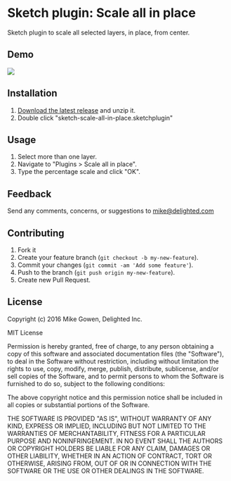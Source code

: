 Sketch plugin: Scale all in place
=================

Sketch plugin to scale all selected layers, in place, from center.

## Demo

![](https://dl.dropboxusercontent.com/u/159452/Github%20readme%20demos%20%5BDO%20NOT%20DELETE%5D/scale-all-in-place.gif)

## Installation

1. [Download the latest release](https://github.com/delighted/sketch-scale-all-in-place/releases/latest) and unzip it.
2. Double click "sketch-scale-all-in-place.sketchplugin"

## Usage

1. Select more than one layer.
2. Navigate to "Plugins > Scale all in place".
3. Type the percentage scale and click "OK".

## Feedback

Send any comments, concerns, or suggestions to [mike@delighted.com](mailto:mike@delighted.com)

## Contributing

1. Fork it
2. Create your feature branch (`git checkout -b my-new-feature`).
3. Commit your changes (`git commit -am 'Add some feature'`).
4. Push to the branch (`git push origin my-new-feature`).
5. Create new Pull Request.

## License

Copyright (c) 2016 Mike Gowen, Delighted Inc.

MIT License

Permission is hereby granted, free of charge, to any person obtaining
a copy of this software and associated documentation files (the
"Software"), to deal in the Software without restriction, including
without limitation the rights to use, copy, modify, merge, publish,
distribute, sublicense, and/or sell copies of the Software, and to
permit persons to whom the Software is furnished to do so, subject to
the following conditions:

The above copyright notice and this permission notice shall be
included in all copies or substantial portions of the Software.

THE SOFTWARE IS PROVIDED "AS IS", WITHOUT WARRANTY OF ANY KIND,
EXPRESS OR IMPLIED, INCLUDING BUT NOT LIMITED TO THE WARRANTIES OF
MERCHANTABILITY, FITNESS FOR A PARTICULAR PURPOSE AND
NONINFRINGEMENT. IN NO EVENT SHALL THE AUTHORS OR COPYRIGHT HOLDERS BE
LIABLE FOR ANY CLAIM, DAMAGES OR OTHER LIABILITY, WHETHER IN AN ACTION
OF CONTRACT, TORT OR OTHERWISE, ARISING FROM, OUT OF OR IN CONNECTION
WITH THE SOFTWARE OR THE USE OR OTHER DEALINGS IN THE SOFTWARE.
